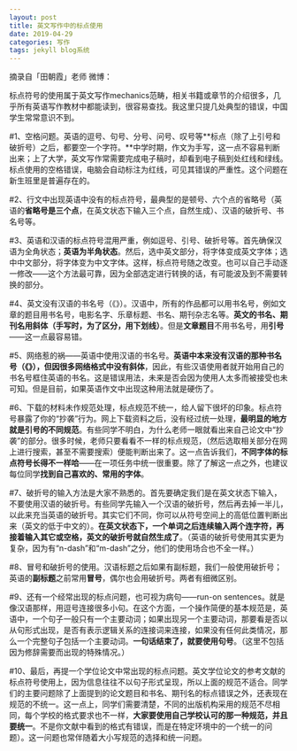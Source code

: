```yaml
---
layout: post
title: 英文写作中的标点使用
date: 2019-04-29 
categories: 写作
tags: jekyll blog系统
---
```


摘录自「田朝霞」老师 微博：

标点符号的使用属于英文写作mechanics范畴，相关书籍或章节的介绍很多，几乎所有英语写作教材中都能读到，很容易查找。我这里只提几处典型的错误，中国学生常常意识不到。

#1、空格问题。英语的逗号、句号、分号、问号、叹号等**标点（除了上引号和破折号）之后，都要空一个字符。**中学时期，作文为手写，这一点不容易判断出来；上了大学，英文写作常需要完成电子稿时，却看到电子稿到处红线和绿线。标点使用的空格错误，电脑会自动标注为红线，可见其错误的严重性。这个问题在新生班里是普遍存在的。

#2、行文中出现英语中没有的标点符号，最典型的是顿号、六个点的省略号（英语的**省略号是三个点**，在英文状态下输入三个点，自然生成）、汉语的破折号、书名号等。

#3、英语和汉语的标点符号混用严重，例如逗号、引号、破折号等。首先确保汉语为全角状态；**英语为半角状态**。然后，选中英文部分，将字体变成英文字体；选中中文部分，将字体变为中文字体。这样，标点符号随之改变。也可以自己手动逐一修改——这个方法最可靠，因为全部选定进行转换的话，有可能波及到不需要转换的部分。

#4、英文没有汉语的书名号（《》）。汉语中，所有的作品都可以用书名号，例如文章的题目用书名号，电影名字、乐章标题、书名、期刊杂志名等。**英文的书名、期刊名用斜体（手写时，为了区分，用下划线）**。但是**文章题目**不用书名号，用**引号**——这一点最容易错。

#5、网络惹的祸——英语中使用汉语的书名号。**英语中本来没有汉语的那种书名号（《》），但因很多网络格式中没有斜体**，因此，有些汉语使用者就开始用自己的书名号框住英语的书名。这是错误用法，未来是否会因为使用人太多而被接受也未可知。但是目前，如果英语作文中出现这种用法就是硬伤了。

#6、下载的材料未作规范处理，标点规范不统一，给人留下很坏的印象。标点符号暴露了你的“抄袭”行为。网上下载资料之后，没有经过统一处理，**最明显的地方就是引号的不同规范**。有些同学不明白，为什么老师一眼就看出来自己论文中“抄袭”的部分。很多时候，老师只要看看不一样的标点规范，（然后选取相关部分在网上进行搜索，甚至不需要搜索）便能判断出来了。这一点告诉我们，**不同字体的标点符号长得不一样哈**——在一项任务中统一很重要。除了了解这一点之外，也建议每位同学**找到自己喜欢的、常用的字体**。

#7、破折号的输入方法是大家不熟悉的。首先要确定我们是在英文状态下输入，不要使用汉语的破折号。有些同学先输入一个汉语的破折号，然后再去掉一半儿，以此来充当英语的破折号。其实它们不同，你可以从符号空间上的高低位置判断出来（英文的低于中文的）。**在英文状态下，一个单词之后连续输入两个连字符，再接着输入其它或空格，英文的破折号就自然生成了**。（英语的破折号使用其实更为复杂，因为有“n-dash”和“m-dash”之分，他们的使用场合也不全一样。）

#8、冒号和破折号的使用。汉语标题之后如果有副标题，我们一般使用破折号；英语的**副标题**之前常用**冒号**，偶尔也会用破折号。两者有细微区别。

#9、还有一个经常出现的标点问题，也可视为病句——run-on sentences。就是像汉语那样，用逗号连接很多小句。在这个方面，一个操作简便的基本规范是，英语中，一个句子一般只有一个主要动词；如果出现另一个主要动词，那要看是否以从句形式出现，是否有表示逻辑关系的连接词来连接，如果没有任何此类情况，那么一个完整句子包括一个主要动词。**一句话结束了，就要使用句号**。（这里不包括因为修辞需要而出现的特殊情况。）

#10、最后，再提一个学位论文中常出现的标点问题。英文学位论文的参考文献的标点符号使用上，因为信息往往不以句子形式呈现，所以上面的规范不适合。同学们的主要问题除了上面提到的论文题目和书名、期刊名的标点错误之外，还表现在规范的不统一。这一点上，同学们需要清楚，不同的出版机构采用的规范不尽相同，每个学校的格式要求也不一样，**大家要使用自己学校认可的那一种规范，并且要统一**。不是你文献中看到的格式有错误，而是在特定环境中的一个统一的问题）。这一问题也常伴随着大小写规范的选择和统一问题。  

